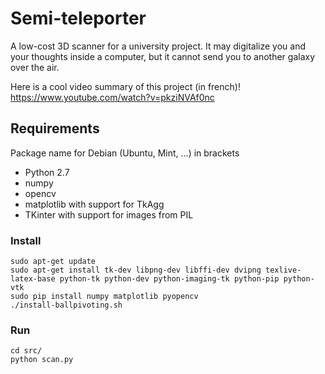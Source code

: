 # Semi-teleporter

A low-cost 3D scanner for a university project. 
It may digitalize you and your thoughts inside a computer, but it cannot send you
to another galaxy over the air.

Here is a cool video summary of this project (in french)! https://www.youtube.com/watch?v=pkziNVAf0nc

## Requirements

Package name for Debian (Ubuntu, Mint, ...) in brackets

* Python 2.7 
* numpy 
* opencv
* matplotlib with support for TkAgg
* TKinter with support for images from PIL

### Install

    sudo apt-get update
    sudo apt-get install tk-dev libpng-dev libffi-dev dvipng texlive-latex-base python-tk python-dev python-imaging-tk python-pip python-vtk
    sudo pip install numpy matplotlib pyopencv
    ./install-ballpivoting.sh

### Run

    cd src/
    python scan.py
